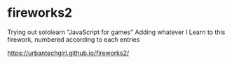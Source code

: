 # fireworks2

Trying out sololearn "JavaScript for games"
Adding whatever I Learn to this firework, numbered according to each entries

https://urbantechgirl.github.io/fireworks2/

